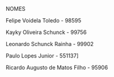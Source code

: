 NOMES

Felipe Voidela Toledo - 98595

Kayky Oliveira Schunck - 99756

Leonardo Schunck Rainha - 99902

Paulo Lopes Junior - 551137]

Ricardo Augusto de Matos Filho - 95906
